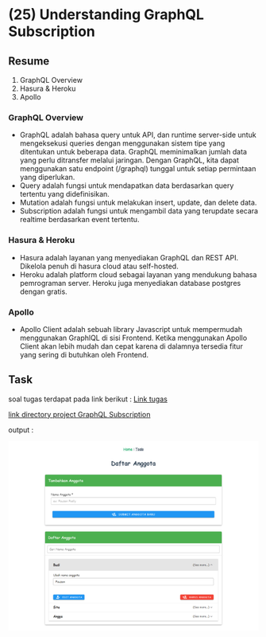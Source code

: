 # (25) Understanding GraphQL Subscription

## Resume
1. GraphQL Overview
2. Hasura & Heroku
3. Apollo

### GraphQL Overview
* GraphQL adalah bahasa query untuk API, dan runtime server-side untuk mengeksekusi queries dengan menggunakan sistem tipe yang ditentukan untuk beberapa data. GraphQL meminimalkan jumlah data yang perlu ditransfer melalui jaringan. Dengan GraphQL, kita dapat menggunakan satu endpoint (/graphql) tunggal untuk setiap permintaan yang diperlukan.
* Query adalah fungsi untuk mendapatkan data berdasarkan query tertentu yang didefinisikan.
* Mutation adalah fungsi untuk melakukan insert, update, dan delete data.
* Subscription adalah fungsi untuk mengambil data yang terupdate secara realtime berdasarkan event tertentu.

### Hasura & Heroku
* Hasura adalah layanan yang menyediakan GraphQL dan REST API. Dikelola penuh di hasura cloud atau self-hosted.
* Heroku adalah platform cloud sebagai layanan yang mendukung bahasa pemrograman server. Heroku juga menyediakan database postgres dengan gratis.

### Apollo
* Apollo Client adalah sebuah library Javascript untuk mempermudah menggunakan GraphlQL di sisi Frontend. Ketika menggunakan Apollo Client akan lebih mudah dan cepat karena di dalamnya tersedia fitur yang sering di butuhkan oleh Frontend.


## Task
soal tugas terdapat pada link berikut : [Link tugas](https://docs.google.com/document/d/1gw4hP-DPt5Um9LyaZ_5OIo2Od8he0t43Aj576_xHFOs/edit?usp=sharing)

[link directory project GraphQL Subscription](./praktikum/link%20directory%20project%20graphql%20subscription.md)

output :

![Output screenshot tugas](./screenshots/screenshot%20-%20(subscription)%20daftar%20anggota.jpg)
